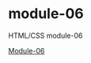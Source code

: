 # module-06
HTML/CSS module-06
<p><a href="https://areshetilo.github.io/module-06/index.html"/>Module-06</p>
